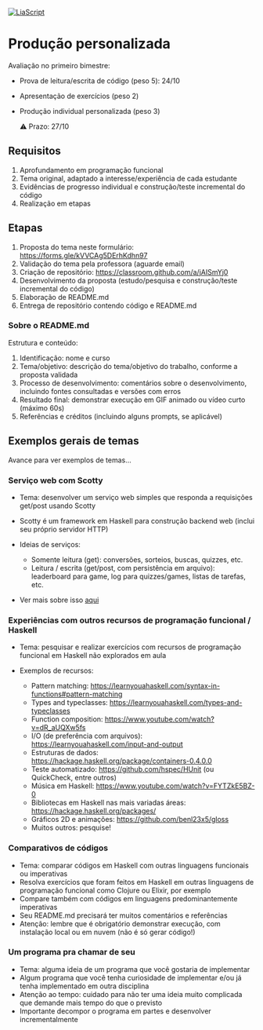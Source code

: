 <!--
author:   Andrea Charão

email:    andrea@inf.ufsm.br

version:  0.0.1

language: PT-BR

narrator: Brazilian Portuguese Female

comment:  Material de apoio para a disciplina
          ELC117 - Paradigmas de Programação
          da Universidade Federal de Santa Maria

translation: English  translations/English.md

link:     https://cdn.jsdelivr.net/chartist.js/latest/chartist.min.css

script:   https://cdn.jsdelivr.net/chartist.js/latest/chartist.min.js

-->

<!--
nvm use v14.21.1
liascript-devserver --input README.md --port 3001 --live
https://liascript.github.io/course/?https://raw.githubusercontent.com/AndreaInfUFSM/elc117-2024b/master/classes/10/README.md
-->

[![LiaScript](https://raw.githubusercontent.com/LiaScript/LiaScript/master/badges/course.svg)](https://liascript.github.io/course/?https://raw.githubusercontent.com/AndreaInfUFSM/elc117-2024b/main/classes/10/README.md)

# Produção personalizada

Avaliação no primeiro bimestre:


- Prova de leitura/escrita de código (peso 5): 24/10
- Apresentação de exercícios (peso 2)
- Produção individual personalizada (peso 3)
  
  ⚠️ Prazo: 27/10


## Requisitos 


1. Aprofundamento em programação funcional
2. Tema original, adaptado a interesse/experiência de cada estudante
3. Evidências de progresso individual e construção/teste incremental do código
4. Realização em etapas

## Etapas

1. Proposta do tema neste formulário: https://forms.gle/kVVCAg5DErhKdhn97
2. Validação do tema pela professora (aguarde email)
3. Criação de repositório: https://classroom.github.com/a/jAISmYj0
4. Desenvolvimento da proposta (estudo/pesquisa e construção/teste incremental do código)
5. Elaboração de README.md
6. Entrega de repositório contendo código e README.md


### Sobre o README.md

Estrutura e conteúdo:

1. Identificação: nome e curso
2. Tema/objetivo: descrição do tema/objetivo do trabalho, conforme a proposta validada
3. Processo de desenvolvimento: comentários sobre o desenvolvimento, incluindo fontes consultadas e versões com erros
4. Resultado final: demonstrar execução em GIF animado ou vídeo curto (máximo 60s)
5. Referências e créditos (incluindo alguns prompts, se aplicável)

## Exemplos gerais de temas

Avance para ver exemplos de temas...

### Serviço web com Scotty

- Tema: desenvolver um serviço web simples que responda a requisições get/post usando Scotty
- Scotty é um framework em Haskell para construção backend web (inclui seu próprio servidor HTTP)
- Ideias de serviços:

  - Somente leitura (get): conversões, sorteios, buscas, quizzes, etc.
  - Leitura / escrita (get/post, com persistência em arquivo): leaderboard para game, log para quizzes/games, listas de tarefas, etc.

- Ver mais sobre isso [aqui](https://liascript.github.io/course/?https://raw.githubusercontent.com/AndreaInfUFSM/elc117-2024b/main/projects/scotty/README.md)

### Experiências com outros recursos de programação funcional / Haskell

- Tema: pesquisar e realizar exercícios com recursos de programação funcional em Haskell não explorados em aula

- Exemplos de recursos:

  - Pattern matching: https://learnyouahaskell.com/syntax-in-functions#pattern-matching
  - Types and typeclasses: https://learnyouahaskell.com/types-and-typeclasses
  - Function composition: https://www.youtube.com/watch?v=dR_aUQXw5fs
  - I/O (de preferência com arquivos): https://learnyouahaskell.com/input-and-output
  - Estruturas de dados: https://hackage.haskell.org/package/containers-0.4.0.0
  - Teste automatizado: https://github.com/hspec/HUnit (ou QuickCheck, entre outros)
  - Música em Haskell: https://www.youtube.com/watch?v=FYTZkE5BZ-0
  - Bibliotecas em Haskell nas mais variadas áreas: https://hackage.haskell.org/packages/
  - Gráficos 2D e animações: https://github.com/benl23x5/gloss
  - Muitos outros: pesquise!

### Comparativos de códigos

- Tema: comparar códigos em Haskell com outras linguagens funcionais ou imperativas
- Resolva exercícios que foram feitos em Haskell em outras linguagens de programação funcional como Clojure ou Elixir, por exemplo
- Compare também com códigos em linguagens predominantemente imperativas
- Seu README.md precisará ter muitos comentários e referências
- Atenção: lembre que é obrigatório demonstrar execução, com instalação local ou em nuvem (não é só gerar código!)

### Um programa pra chamar de seu

- Tema: alguma ideia de um programa que você gostaria de implementar
- Algum programa que você tenha curiosidade de implementar e/ou já tenha implementado em outra disciplina 
- Atenção ao tempo: cuidado para não ter uma ideia muito complicada que demande mais tempo do que o previsto
- Importante decompor o programa em partes e desenvolver incrementalmente





